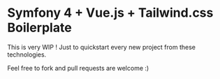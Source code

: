 # Symfony 4 + Vue.js + Tailwind.css Boilerplate

This is very WIP ! Just to quickstart every new project from these technologies.

Feel free to fork and pull requests are welcome :)
